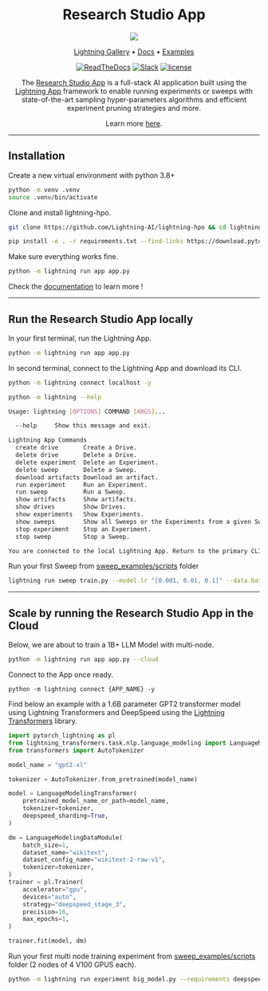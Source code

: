<div align="center">
    <h1>
        Research Studio App
    </h1>
    <img src="https://pl-flash-data.s3.amazonaws.com/assets_lightning/lightning_hpo_logo.png">

<div align="center">

<p align="center">
  <a href="https://www.lightning.ai/">Lightning Gallery</a> •
  <a href="https://lightning-ai.github.io/lightning-hpo">Docs</a> •
  <a href="https://github.com/Lightning-AI/lightning-hpo/tree/master/examples">Examples</a>
</p>

[![ReadTheDocs](https://readthedocs.org/projects/pytorch-lightning/badge/?version=stable)](https://lightning-ai.github.io/lightning-hpo)
[![Slack](https://img.shields.io/badge/slack-chat-green.svg?logo=slack)](https://www.pytorchlightning.ai/community)
[![license](https://img.shields.io/badge/License-Apache%202.0-blue.svg)](https://github.com/Lightning-AI/lightning/blob/master/LICENSE)
</div>

The [Research Studio App](https://lightning-ai.github.io/lightning-hpo/training_studio.html) is a full-stack AI application built using the [Lightning App](https://lightning.ai/lightning-docs/) framework to enable running experiments or sweeps with state-of-the-art sampling hyper-parameters algorithms and efficient experiment pruning strategies and more.

Learn more [here](https://github.com/Lightning-AI/lightning-hpo#the-training-studio-app).

</div>

______________________________________________________________________

## Installation

Create a new virtual environment with python 3.8+

```bash
python -m venv .venv
source .venv/bin/activate
```

Clone and install lightning-hpo.

```bash
git clone https://github.com/Lightning-AI/lightning-hpo && cd lightning-hpo

pip install -e . -r requirements.txt --find-links https://download.pytorch.org/whl/cpu/torch_stable.html --pre
```

Make sure everything works fine.

```bash
python -m lightning run app app.py
```

Check the [documentation](https://lightning-ai.github.io/lightning-hpo) to learn more !

______________________________________________________________________

## Run the Research Studio App locally

In your first terminal, run the Lightning App.

```bash
python -m lightning run app app.py
```

In second terminal, connect to the Lightning App and download its CLI.

```bash
python -m lightning connect localhost -y
```

```bash
python -m lightning --help

Usage: lightning [OPTIONS] COMMAND [ARGS]...

  --help     Show this message and exit.

Lightning App Commands
  create drive       Create a Drive.
  delete drive       Delete a Drive.
  delete experiment  Delete an Experiment.
  delete sweep       Delete a Sweep.
  download artifacts Download an artifact.
  run experiment     Run an Experiment.
  run sweep          Run a Sweep.
  show artifacts     Show artifacts.
  show drives        Show Drives.
  show experiments   Show Experiments.
  show sweeps        Show all Sweeps or the Experiments from a given Sweep.
  stop experiment    Stop an Experiment.
  stop sweep         Stop a Sweep.

You are connected to the local Lightning App. Return to the primary CLI with `lightning disconnect`.
```

Run your first Sweep from [sweep_examples/scripts](./sweep_examples/scripts) folder

```bash
lightning run sweep train.py --model.lr "[0.001, 0.01, 0.1]" --data.batch "[32, 64]" --algorithm="grid_search" --requirements 'jsonargparse[signatures]>=4.15.2'
```

______________________________________________________________________

## Scale by running the Research Studio App in the Cloud

Below, we are about to train a 1B+ LLM Model with multi-node.

```bash
python -m lightning run app app.py --cloud
```

Connect to the App once ready.

```
python -m lightning connect {APP_NAME} -y
```

Find below an example with a 1.6B parameter GPT2 transformer model using Lightning Transformers and DeepSpeed using the [Lightning Transformers](https://github.com/Lightning-AI/lightning-transformers) library.

```python
import pytorch_lightning as pl
from lightning_transformers.task.nlp.language_modeling import LanguageModelingDataModule, LanguageModelingTransformer
from transformers import AutoTokenizer

model_name = "gpt2-xl"

tokenizer = AutoTokenizer.from_pretrained(model_name)

model = LanguageModelingTransformer(
    pretrained_model_name_or_path=model_name,
    tokenizer=tokenizer,
    deepspeed_sharding=True,
)

dm = LanguageModelingDataModule(
    batch_size=1,
    dataset_name="wikitext",
    dataset_config_name="wikitext-2-raw-v1",
    tokenizer=tokenizer,
)
trainer = pl.Trainer(
    accelerator="gpu",
    devices="auto",
    strategy="deepspeed_stage_3",
    precision=16,
    max_epochs=1,
)

trainer.fit(model, dm)
```

Run your first  multi node training experiment from [sweep_examples/scripts](./sweep_examples/scripts) folder (2 nodes of 4 V100 GPUS each).

```bash
python -m lightning run experiment big_model.py --requirements deepspeed lightning-transformers==0.2.3 --num_nodes=2 --cloud_compute=gpu-fast-multi --disk_size=80
```
